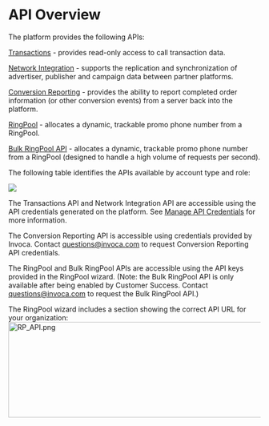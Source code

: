 API Overview
============

The platform provides the following APIs:

[Transactions](transactions.html) - provides read-only access to call transaction data.

[Network Integration](network_integration/index.html) -
supports the replication and synchronization of advertiser, publisher and campaign data between partner platforms.

[Conversion Reporting](conversion_reporting.html) -
provides the ability to report completed order information (or other conversion events) from a server back into the platform.

[RingPool](ringpool.html) -
allocates a dynamic, trackable promo phone number from a RingPool.

[Bulk RingPool API](bulk_ringpool_api.html) -
allocates a dynamic, trackable promo phone number from a RingPool (designed to handle a high volume of requests per second).


The following table identifies the APIs available by account type and role:

<img src="https://invoca.uservoice.com/assets/74048204/API%20Graphic.png" style="font-family: sans-serif; font-size: 14.44444465637207px; font-style: normal; font-variant: normal;">


The Transactions API and Network Integration API are accessible using the API credentials generated on the platform. See [Manage API Credentials](/docs/api-documentation/manage-api-credentials) for more information.

The Conversion Reporting API is accessible using credentials provided by Invoca. Contact [questions@invoca.com](mailto:questions@invoca.com) to request Conversion Reporting API credentials.

The RingPool and Bulk RingPool APIs are accessible using the API keys provided in the RingPool wizard. (Note: the Bulk RingPool API is only available after being enabled by Customer Success. Contact [questions@invoca.com](mailto:questions@invoca.com) to request the Bulk RingPool API.)

The RingPool wizard includes a section showing the correct API URL for your organization:
<img src="https://lh6.googleusercontent.com/bPAQy29TdQ_Pljxyv5gh520cLnWHWNWUXyU8_GrN52yLNOdkKlWZPzFLCOKgdE-IejM3XDdJGZyJtQ8EMprqwUSImYfuffWuXMGQAYAFzEbMOxt7Ggtp59Q96AOf6a3BeQ" width="544px;" height="191px;" style="border-style: none;" alt="RP_API.png">


